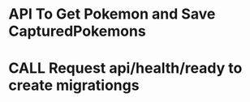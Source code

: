 # API To Get Pokemon and Save CapturedPokemons

# CALL Request api/health/ready to create migrationgs
